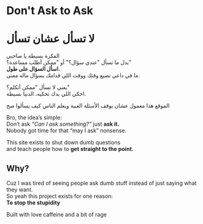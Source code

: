 #  Don't Ask to Ask
# لا تسأل عشان تسأل

الفكرة بسيطة يا صاحبي  
بدل ما تسأل "عندي سؤال؟" أو "ممكن أطلب مساعدة؟"  
**اسأل السؤال على طول.**  
ما في داعي تضيع وقتك ووقت اللي قدامك بسؤال ماله معنى.

يعني لا تسأل "ممكن أتكلم؟"  
احكي اللي بدك تحكيه، الدنيا بسيطة.

الموقع هذا معمول عشان يوقف الأسئلة الغبية
ويعلم الناس كيف يسألوا صح

Bro, the idea’s simple:  
Don’t ask *“Can I ask something?”* just **ask it.**  
Nobody got time for that “may I ask” nonsense.

This site exists to shut down dumb questions  
and teach people how to **get straight to the point.**


## Why?

Cuz I was tired of seeing people ask dumb stuff instead of just saying what they want.  
So yeah this project exists for one reason:  
**To stop the stupidity**

Built with love caffeine and a bit of rage

